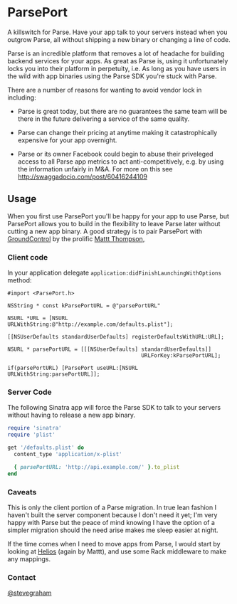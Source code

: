 # ParsePort 

A killswitch for Parse. Have your app talk to your servers instead when you
outgrow Parse, all without shipping a new binary or changing a line of code.

Parse is an incredible platform that removes a lot of headache for building 
backend services for your apps. As great as Parse is, using it unfortunately
locks you into their platform in perpetuity, i.e. As long as you have users
in the wild with app binaries using the Parse SDK you're stuck with Parse.

There are a number of reasons for wanting to avoid vendor lock in including:

- Parse is great today, but there are no guarantees the same team will be there
  in the future delivering a service of the same quality.

- Parse can change their pricing at anytime making it catastrophically
  expensive for your app overnight.

- Parse or its owner Facebook could begin to abuse their priveleged access to
  all Parse app metrics to act anti-competitively, e.g. by using the information
  unfairly in M&A. For more on this see http://swaggadocio.com/post/60416244109

## Usage

When you first use ParsePort you'll be happy for your app to use Parse, but
ParsePort allows you to build in the flexibility to leave Parse later without
cutting a new app binary. A good strategy is to pair ParsePort with 
[GroundControl](https://github.com/mattt/GroundControl) by the prolific
[Mattt Thompson](https://github.com/mattt), 

### Client code

In your application delegate `application:didFinishLaunchingWithOptions` method:

```obj-c
#import <ParsePort.h>

NSString * const kParsePortURL = @"parsePortURL"

NSURL *URL = [NSURL URLWithString:@"http://example.com/defaults.plist"];

[[NSUserDefaults standardUserDefaults] registerDefaultsWithURL:URL];

NSURL * parsePortURL = [[[NSUserDefaults] standardUserDefaults]]
                                          URLForKey:kParsePortURL];
                                          
if(parsePortURL) [ParsePort useURL:[NSURL URLWithString:parsePortURL]];
```

### Server Code

The following Sinatra app will force the Parse SDK to talk to your servers
without having to release a new app binary.

```ruby
require 'sinatra'
require 'plist'

get '/defaults.plist' do
  content_type 'application/x-plist'

  { parsePortURL: 'http://api.example.com/' }.to_plist
end
```

### Caveats

This is only the client portion of a Parse migration. In true lean fashion
I haven't built the server component because I don't need it yet; I'm very
happy with Parse but the peace of mind knowing I have the option of a simpler
migration should the need arise makes me sleep easier at night.

If the time comes when I need to move apps from Parse, I would start by looking
at [Helios](https://github.com/helios-framework/helios) (again by Mattt), and
use some Rack middleware to make any mappings.

### Contact

[@stevegraham](https://twitter.com/stevegraham)




